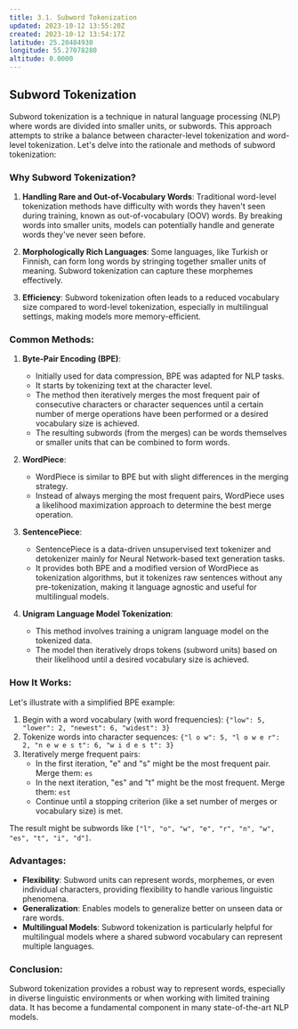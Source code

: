 ```yaml
---
title: 3.1. Subword Tokenization
updated: 2023-10-12 13:55:20Z
created: 2023-10-12 13:54:17Z
latitude: 25.20484930
longitude: 55.27078280
altitude: 0.0000
---
```


## Subword Tokenization

Subword tokenization is a technique in natural language processing (NLP) where words are divided into smaller units, or subwords. This approach attempts to strike a balance between character-level tokenization and word-level tokenization. Let's delve into the rationale and methods of subword tokenization:

### Why Subword Tokenization?

1. **Handling Rare and Out-of-Vocabulary Words**: Traditional word-level tokenization methods have difficulty with words they haven't seen during training, known as out-of-vocabulary (OOV) words. By breaking words into smaller units, models can potentially handle and generate words they've never seen before.

2. **Morphologically Rich Languages**: Some languages, like Turkish or Finnish, can form long words by stringing together smaller units of meaning. Subword tokenization can capture these morphemes effectively.

3. **Efficiency**: Subword tokenization often leads to a reduced vocabulary size compared to word-level tokenization, especially in multilingual settings, making models more memory-efficient.

### Common Methods:

1. **Byte-Pair Encoding (BPE)**:
   - Initially used for data compression, BPE was adapted for NLP tasks.
   - It starts by tokenizing text at the character level.
   - The method then iteratively merges the most frequent pair of consecutive characters or character sequences until a certain number of merge operations have been performed or a desired vocabulary size is achieved.
   - The resulting subwords (from the merges) can be words themselves or smaller units that can be combined to form words.
   
2. **WordPiece**:
   - WordPiece is similar to BPE but with slight differences in the merging strategy.
   - Instead of always merging the most frequent pairs, WordPiece uses a likelihood maximization approach to determine the best merge operation.

3. **SentencePiece**:
   - SentencePiece is a data-driven unsupervised text tokenizer and detokenizer mainly for Neural Network-based text generation tasks.
   - It provides both BPE and a modified version of WordPiece as tokenization algorithms, but it tokenizes raw sentences without any pre-tokenization, making it language agnostic and useful for multilingual models.
   
4. **Unigram Language Model Tokenization**:
   - This method involves training a unigram language model on the tokenized data.
   - The model then iteratively drops tokens (subword units) based on their likelihood until a desired vocabulary size is achieved.

### How It Works:

Let's illustrate with a simplified BPE example:

1. Begin with a word vocabulary (with word frequencies): `{"low": 5, "lower": 2, "newest": 6, "widest": 3}`
2. Tokenize words into character sequences: `{"l o w": 5, "l o w e r": 2, "n e w e s t": 6, "w i d e s t": 3}`
3. Iteratively merge frequent pairs:
   - In the first iteration, "e" and "s" might be the most frequent pair. Merge them: `es`
   - In the next iteration, "es" and "t" might be the most frequent. Merge them: `est`
   - Continue until a stopping criterion (like a set number of merges or vocabulary size) is met.

The result might be subwords like `["l", "o", "w", "e", "r", "n", "w", "es", "t", "i", "d"]`.

### Advantages:

- **Flexibility**: Subword units can represent words, morphemes, or even individual characters, providing flexibility to handle various linguistic phenomena.
- **Generalization**: Enables models to generalize better on unseen data or rare words.
- **Multilingual Models**: Subword tokenization is particularly helpful for multilingual models where a shared subword vocabulary can represent multiple languages.

### Conclusion:

Subword tokenization provides a robust way to represent words, especially in diverse linguistic environments or when working with limited training data. It has become a fundamental component in many state-of-the-art NLP models.